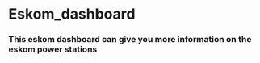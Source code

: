 # Eskom_dashboard
### This eskom dashboard can give you more information on the eskom power stations 
